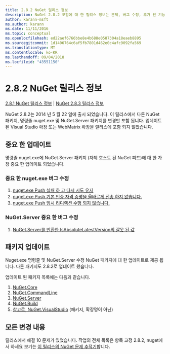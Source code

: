```yaml
---
title: 2.8.2 NuGet 릴리스 정보
description: NuGet 2.8.2 포함에 대 한 릴리스 정보는 문제, 버그 수정, 추가 된 기능 및 Dcr 알려져 있습니다.
author: karann-msft
ms.author: karann
ms.date: 11/11/2016
ms.topic: conceptual
ms.openlocfilehash: ed22aef6766bbe8e4b688e0587304a18eaeb8895
ms.sourcegitcommit: 1d1406764c6af5fb7801d462e0c4afc9092fa569
ms.translationtype: MT
ms.contentlocale: ko-KR
ms.lasthandoff: 09/04/2018
ms.locfileid: "43551150"
---
```

# <a name="nuget-282-release-notes"></a>2.8.2 NuGet 릴리스 정보

[2.8.1 NuGet 릴리스 정보](../release-notes/nuget-2.8.1.md) | [NuGet 2.8.3 릴리스 정보](../release-notes/nuget-2.8.3.md)

NuGet 2.8.2는 2014 년 5 월 22 일에 출시 되었습니다.  이 릴리스에서 다른 NuGet 패키지, 명령줄 nuget.exe 및 NuGet.Server 패키지를 변경만 포함 됩니다.  업데이트 된 Visual Studio 확장 또는 WebMatrix 확장을 릴리스에 포함 되지 않았습니다.

## <a name="notable-updates"></a>중요 한 업데이트

명령줄 nuget.exe에 NuGet.Server 패키지 (자체 호스트 된 NuGet 피드)에 대 한 가장 중요 한 업데이트 되었습니다.

### <a name="important-nugetexe-bug-fixes"></a>중요 한 nuget.exe 버그 수정

1. [nuget.exe Push 실패 하 고 다시 시도 유지](https://nuget.codeplex.com/workitem/4000)
1. [nuget.exe Push 기본 인증 자격 증명을 올바르게 전송 하지 않습니다.](https://nuget.codeplex.com/workitem/4109)
1. [nuget.exe Push 임시 리디렉션 수행 되지 않습니다.](https://nuget.codeplex.com/workitem/4050)

### <a name="important-nugetserver-bug-fix"></a>NuGet.Server 중요 한 버그 수정

1. [NuGet.Server를 반환한 IsAbsoluteLatestVersion의 잘못 된 값](https://nuget.codeplex.com/workitem/4147)

## <a name="packages-updated"></a>패키지 업데이트

Nuget.exe 명령줄 및 NuGet.Server 수정 NuGet 패키지에 대 한 업데이트로 제공 됩니다.  다른 패키지도 2.8.2로 업데이트 했습니다.

업데이트 된 패키지 목록에는 다음과 같습니다.

1. [NuGet.Core](https://www.nuget.org/packages/NuGet.Core/)
1. [NuGet.CommandLine](https://www.nuget.org/packages/NuGet.CommandLine/)
1. [NuGet.Server](https://www.nuget.org/packages/NuGet.Server/)
1. [NuGet.Build](https://www.nuget.org/packages/NuGet.Build/)
1. [참고로, NuGet.VisualStudio](https://www.nuget.org/packages/NuGet.VisualStudio/) (패키지, 확장명이 아닌)

## <a name="all-changes"></a>모든 변경 내용
릴리스에서 해결 10 문제가 있었습니다. 작업의 전체 목록은 항목 고정 2.8.2, nuget에서 하세요 보기는 [이 릴리스의 NuGet 문제 추적기](https://nuget.codeplex.com/workitem/list/advanced?keyword=&status=All&type=All&priority=All&release=NuGet%202.8.2&assignedTo=All&component=All&sortField=LastUpdatedDate&sortDirection=Descending&page=0&reasonClosed=All)합니다.
